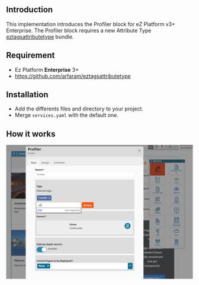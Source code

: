 ## Introduction

This implementation introduces the Profiler block for eZ Platform v3+ Enterprise. The Profiler block requires a new Attribute Type [eztagsattributetype](https://github.com/arfaram/eztagsattributetype) bundle.
        
## Requirement 

- Ez Platform **Enterprise** 3+
- https://github.com/arfaram/eztagsattributetype
 
## Installation 

- Add the differents files and directory to your project. 
- Merge `services.yaml` with the default one.
 
 
 ## How it works

<img src="doc/profiler_block.png" />


